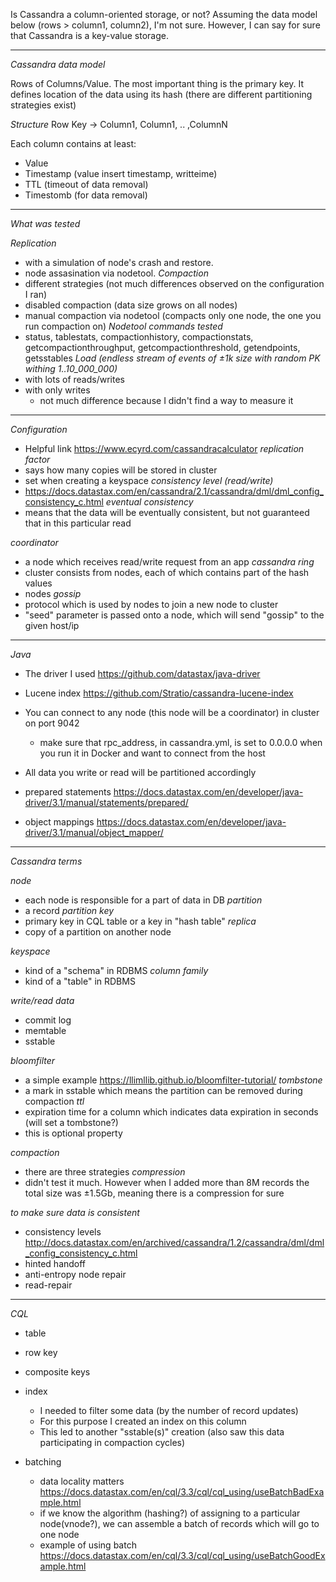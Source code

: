 Is Cassandra a column-oriented storage, or not? Assuming the data model below (rows > column1, column2), I'm not sure. However, I can say for sure that Cassandra is a key-value storage.

----
*Cassandra data model*

Rows of Columns/Value. The most important thing is the primary key. It defines location of the data using its hash (there are different partitioning strategies exist)

_Structure_
Row Key -> Column1, Column1, .. ,ColumnN 

Each column contains at least:
  - Value
  - Timestamp (value insert timestamp, writteime)
  - TTL (timeout of data removal)
  - Timestomb (for data removal)

----
*What was tested*

_Replication_
  - with a simulation of node's crash and restore. 
  - node assasination via nodetool.
_Compaction_
  - different strategies (not much differences observed on the configuration I ran)
  - disabled compaction (data size grows on all nodes)
  - manual compaction via nodetool (compacts only one node, the one you run compaction on)
_Nodetool commands tested_
  - status, tablestats, compactionhistory, compactionstats, getcompactionthroughput, getcompactionthreshold, getendpoints, getsstables
_Load (endless stream of events of ±1k size with random PK withing 1..10_000_000)_
  - with lots of reads/writes
  - with only writes
    - not much difference because I didn't find a way to measure it

----
*Configuration*
  - Helpful link https://www.ecyrd.com/cassandracalculator
_replication factor_
  - says how many copies will be stored in cluster
  - set when creating a keyspace
_consistency level (read/write)_ 
  - https://docs.datastax.com/en/cassandra/2.1/cassandra/dml/dml_config_consistency_c.html
_eventual consistency_
  - means that the data will be eventually consistent, but not guaranteed that in this particular read

_coordinator_
  - a node which receives read/write request from an app
_cassandra ring_
  - cluster consists from nodes, each of which contains part of the hash values
  - nodes 
_gossip_
  - protocol which is used by nodes to join a new node to cluster
  - "seed" parameter is passed onto a node, which will send "gossip" to the given host/ip

----
*Java*
- The driver I used https://github.com/datastax/java-driver
- Lucene index https://github.com/Stratio/cassandra-lucene-index

- You can connect to any node (this node will be a coordinator) in cluster on port 9042
    - make sure that rpc_address, in cassandra.yml, is set to 0.0.0.0 when you run it in Docker and want to connect from the host
- All data you write or read will be partitioned accordingly

- prepared statements https://docs.datastax.com/en/developer/java-driver/3.1/manual/statements/prepared/
- object mappings https://docs.datastax.com/en/developer/java-driver/3.1/manual/object_mapper/

----

*Cassandra terms*

_node_ 
  - each node is responsible for a part of data in DB
_partition_
  - a record
_partition key_
  - primary key in CQL table or a key in "hash table"
_replica_
  - copy of a partition on another node

_keyspace_
  - kind of a "schema" in RDBMS
_column family_
  - kind of a "table" in RDBMS

_write/read data_
  - commit log
  - memtable
  - sstable

_bloomfilter_
  - a simple example https://llimllib.github.io/bloomfilter-tutorial/
_tombstone_
  - a mark in sstable which means the partition can be removed during compaction
_ttl_
  - expiration time for a column which indicates data expiration in seconds (will set a tombstone?)
  - this is optional property

_compaction_
  - there are three strategies
_compression_
  - didn't test it much. However when I added more than 8M records the total size was ±1.5Gb, meaning there is a compression for sure

_to make sure data is consistent_
  - consistency levels http://docs.datastax.com/en/archived/cassandra/1.2/cassandra/dml/dml_config_consistency_c.html
  - hinted handoff
  - anti-entropy node repair
  - read-repair 

----
*CQL*
  - table
  - row key
  - composite keys
  - index
    - I needed to filter some data (by the number of record updates)
    - For this purpose I created an index on this column
    - This led to another "sstable(s)" creation (also saw this data participating in compaction cycles)

- batching
  - data locality matters https://docs.datastax.com/en/cql/3.3/cql/cql_using/useBatchBadExample.html
  - if we know the algorithm (hashing?) of assigning to a particular node(vnode?), we can assemble a batch of records which will go to one node
  - example of using batch https://docs.datastax.com/en/cql/3.3/cql/cql_using/useBatchGoodExample.html